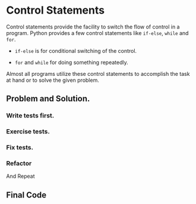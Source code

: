 # Control Statements

Control statements provide the facility to switch the flow of control in a program. Python provides a few control
 statements like `if-else`, `while` and `for`.
 
* `if-else` is for conditional switching of the control.

* `for` and `while` for doing something repeatedly.

Almost all programs utilize these control statements to accomplish the task at hand or to solve the given problem.

## Problem and Solution.

### Write tests first.

### Exercise tests.

### Fix tests.

### Refactor

And Repeat


## Final Code


